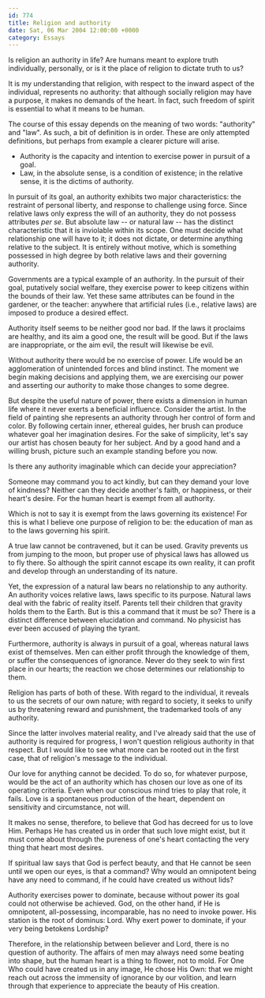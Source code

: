 ```yaml
---
id: 774
title: Religion and authority
date: Sat, 06 Mar 2004 12:00:00 +0000
category: Essays
---
```


Is religion an authority in life?  Are humans meant to explore truth
individually, personally, or is it the place of religion to dictate
truth to us?

It is my understanding that religion, with respect to the inward aspect
of the individual, represents no authority: that although socially
religion may have a purpose, it makes no demands of the heart.  In fact,
such freedom of spirit is essential to what it means to be human.

The course of this essay depends on the meaning of two words:
"authority" and "law".  As such, a bit of definition is in order.  These
are only attempted definitions, but perhaps from example a clearer
picture will arise.

* Authority is the capacity and intention to exercise power in pursuit
of a goal.
* Law, in the absolute sense, is a condition of existence; in the
relative sense, it is the dictims of authority.

In pursuit of its goal, an authority exhibits two major characteristics:
the restraint of personal liberty, and response to challenge using
force.  Since relative laws only express the will of an authority, they
do not possess attributes *per se*. But absolute law -- or natural law --
has the distinct characteristic that it is inviolable within its scope.
One must decide what relationship one will have to it; it does not
dictate, or determine anything relative to the subject.  It is entirely
without motive, which is something possessed in high degree by both
relative laws and their governing authority.

Governments are a typical example of an authority.  In the pursuit of
their goal, putatively social welfare, they exercise power to keep
citizens within the bounds of their law.  Yet these same attributes can
be found in the gardener, or the teacher: anywhere that artificial rules
(i.e., relative laws) are imposed to produce a desired effect.

Authority itself seems to be neither good nor bad.  If the laws it
proclaims are healthy, and its aim a good one, the result will be good.
But if the laws are inappropriate, or the aim evil, the result will
likewise be evil.

Without authority there would be no exercise of power.  Life would be an
agglomeration of unintended forces and blind instinct.  The moment we
begin making decisions and applying them, we are exercising our power
and asserting our authority to make those changes to some degree.

But despite the useful nature of power, there exists a dimension in
human life where it never exerts a beneficial influence. Consider the
artist.  In the field of painting she represents an authority through
her control of form and color.  By following certain inner, ethereal
guides, her brush can produce whatever goal her imagination desires.
For the sake of simplicity, let's say our artist has chosen beauty for
her subject.  And by a good hand and a willing brush, picture such an
example standing before you now.

Is there any authority imaginable which can decide your appreciation?

Someone may command you to act kindly, but can they demand your love of
kindness?  Neither can they decide another's faith, or happiness, or
their heart's desire.  For the human heart is exempt from all authority.

Which is not to say it is exempt from the laws governing its existence!
For this is what I believe one purpose of religion to be: the education
of man as to the laws governing his spirit.

A true law cannot be contravened, but it can be used.  Gravity prevents
us from jumping to the moon, but proper use of physical laws has allowed
us to fly there.  So although the spirit cannot escape its own reality,
it can profit and develop through an understanding of its nature.

Yet, the expression of a natural law bears no relationship to any
authority.  An authority voices relative laws, laws specific to its
purpose.  Natural laws deal with the fabric of reality itself.  Parents
tell their children that gravity holds them to the Earth.  But is this a
command that it must be so? There is a distinct difference between
elucidation and command. No physicist has ever been accused of playing
the tyrant.

Furthermore, authority is always in pursuit of a goal, whereas natural
laws exist of themselves.  Men can either profit through the knowledge
of them, or suffer the consequences of ignorance.  Never do they seek to
win first place in our hearts; the reaction we chose determines our
relationship to them.

Religion has parts of both of these.  With regard to the individual, it
reveals to us the secrets of our own nature; with regard to society, it
seeks to unify us by threatening reward and punishment, the trademarked
tools of any authority.

Since the latter involves material reality, and I've already said that
the use of authority is required for progress, I won't question
religious authority in that respect.  But I would like to see what more
can be rooted out in the first case, that of religion's message to the
individual.

Our love for anything cannot be decided.  To do so, for whatever
purpose, would be the act of an authority which has chosen our love as
one of its operating criteria.  Even when our conscious mind tries to
play that role, it fails.  Love is a spontaneous production of the
heart, dependent on sensitivity and circumstance, not will.

It makes no sense, therefore, to believe that God has decreed for us to
love Him.  Perhaps He has created us in order that such love might
exist, but it must come about through the pureness of one's heart
contacting the very thing that heart most desires.

If spiritual law says that God is perfect beauty, and that He cannot be
seen until we open our eyes, is that a command?  Why would an omnipotent
being have any need to command, if he could have created us without
lids?

Authority exercises power to dominate, because without power its goal
could not otherwise be achieved.  God, on the other hand, if He is
omnipotent, all-possessing, incomparable, has no need to invoke power.
His station is the root of dominus: Lord.  Why exert power to dominate,
if your very being betokens Lordship?

Therefore, in the relationship between believer and Lord, there is no
question of authority.  The affairs of men may always need some beating
into shape, but the human heart is a thing to flower, not to mold.  For
One Who could have created us in any image, He chose His Own: that we
might reach out across the immensity of ignorance by our volition, and
learn through that experience to appreciate the beauty of His creation.


